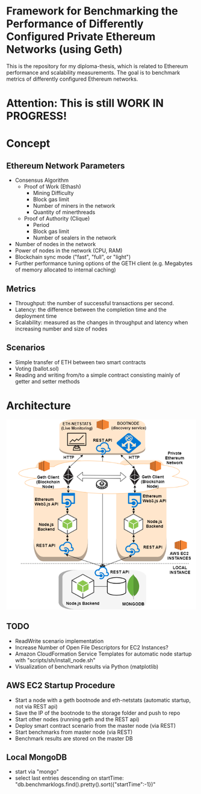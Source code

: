 
# Framework for Benchmarking the Performance of Differently Configured Private Ethereum Networks (using Geth)

This is the repository for my diploma-thesis, which is related to Ethereum performance and scalability measurements.
The goal is to benchmark metrics of differently configured Ethereum networks.

# Attention: This is still WORK IN PROGRESS!

# Concept

## Ethereum Network Parameters
- Consensus Algorithm
    - Proof of Work (Ethash)
        - Mining Difficulty
        - Block gas limit
        - Number of miners in the network
        - Quantity of minerthreads
    - Proof of Authority (Clique)
        - Period
        - Block gas limit
        - Number of sealers in the network    
- Number of nodes in the network
- Power of nodes in the network (CPU, RAM) 
- Blockchain sync mode ("fast", "full", or "light")
- Further performance tuning options of the GETH client (e.g. Megabytes of memory allocated to internal caching)

## Metrics
- Throughput: the number of successful transactions per second.
- Latency: the difference between the completion time and the deployment time
- Scalability: measured as the changes in throughput and latency when increasing number and size of nodes

## Scenarios
- Simple transfer of ETH between two smart contracts
- Voting (ballot.sol)
- Reading and writing from/to a simple contract consisting mainly of getter and setter methods

# Architecture

![Architecture](architecture_overview.png)

## TODO
- ReadWrite scenario implementation
- Increase Number of Open File Descriptors for EC2 Instances?
- Amazon CloudFormation Service Templates for automatic node startup with "scripts/sh/install_node.sh"
- Visualization of benchmark results via Python (matplotlib)

## AWS EC2 Startup Procedure

- Start a node with a geth bootnode and eth-netstats (automatic startup, not via REST api)
- Save the IP of the bootnode to the storage folder and push to repo
- Start other nodes (running geth and the REST api)
- Deploy smart contract scenario from the master node (via REST)
- Start benchmarks from master node (via REST)
- Benchmark results are stored on the master DB

## Local MongoDB
 - start via "mongo" 
- select last entries descending on startTime: "db.benchmarklogs.find().pretty().sort({"startTime":-1})"